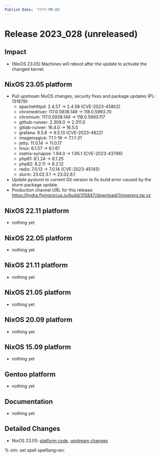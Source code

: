 ```yaml
---
Publish Date: 'YYYY-MM-DD'
---
```


# Release 2023_028 (unreleased)

## Impact

- \[NixOS 23.05\] Machines will reboot after the update to activate the
   changed kernel.

## NixOS 23.05 platform

- Pull upstream NixOS changes, security fixes and package updates (PL-131879):
  - apacheHttpd: 2.4.57 -> 2.4.58 (CVE-2023-45802)
  - chromedriver: 117.0.5938.149 -> 118.0.5993.70
  - chromium: 117.0.5938.149 -> 118.0.5993.117
  - github-runner: 2.309.0 -> 2.311.0
  - gitlab-runner: 16.4.0 -> 16.5.0
  - grafana: 9.5.8 -> 9.5.13 (CVE-2023-4822)
  - imagemagick: 7.1.1-19 -> 7.1.1-21
  - jetty: 11.0.14 -> 11.0.17
  - linux: 6.1.57 -> 6.1.61
  - matrix-synapse: 1.94.0 -> 1.95.1 (CVE-2023-43796)
  - php81: 8.1.24 -> 8.1.25
  - php82: 8.2.11 -> 8.2.12
  - redis: 7.0.13 -> 7.0.14 (CVE-2023-45145)
  - slurm: 23.02.3.1 -> 23.02.6.1
- Update pyslurm to current Git version to fix build error caused by
  the slurm package update.
- Production channel URL for this release: https://hydra.flyingcircus.io/build/315847/download/1/nixexprs.tar.xz

## NixOS 22.11 platform

- nothing yet

## NixOS 22.05 platform

- nothing yet

## NixOS 21.11 platform

- nothing yet

## NixOS 21.05 platform

- nothing yet

## NixOS 20.09 platform

- nothing yet

## NixOS 15.09 platform

- nothing yet

## Gentoo platform

- nothing yet

## Documentation

- nothing yet

## Detailed Changes

- NixOS 23.05: [platform code](https://github.com/flyingcircusio/fc-nixos/compare/fc/r2023_027/23.05...efc5cebaa28b2bd86b805348dc51263b7d2fbe7a),
 [upstream changes](https://github.com/flyingcircusio/nixpkgs/compare/23c15991cbda41508bd8c2e7e645acb0d16ac756...0943e993141eff793076e1b51757a1058d1d4eb8)

% vim: set spell spelllang=en:
